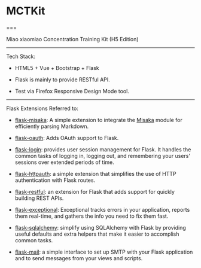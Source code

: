 # MCTKit
===

Miao xiaomiao Concentration Training Kit (H5 Edition)

---

Tech Stack:

* HTML5 + Vue + Bootstrap + Flask

* Flask is mainly to provide RESTful API.

* Test via Firefox Responsive Design Mode tool.

---

Flask Extensions Referred to:

* [flask-misaka](https://flask-misaka.readthedocs.io/en/latest/): A simple extension to integrate the [Misaka](http://misaka.61924.nl) module for efficiently parsing Markdown.

* [flask-oauth](http://pythonhosted.org/Flask-OAuth/): Adds OAuth support to Flask.

* [flask-login](https://flask-login.readthedocs.io/en/latest/): provides user session management for Flask. It handles the common tasks of logging in, logging out, and remembering your users’ sessions over extended periods of time.

* [flask-httpauth](https://flask-httpauth.readthedocs.io/en/latest/): a simple extension that simplifies the use of HTTP authentication with Flask routes.

* [flask-restful](https://flask-restful.readthedocs.io/en/latest/): an extension for Flask that adds support for quickly building REST APIs. 

* [flask-exceptional](http://pythonhosted.org/Flask-Exceptional/): Exceptional tracks errors in your application, reports them real-time, and gathers the info you need to fix them fast. 

* [flask-sqlalchemy](http://flask-sqlalchemy.pocoo.org/2.3/): simplify using SQLAlchemy with Flask by providing useful defaults and extra helpers that make it easier to accomplish common tasks.

* [flask-mail](http://pythonhosted.org/Flask-Mail/): a simple interface to set up SMTP with your Flask application and to send messages from your views and scripts.